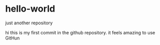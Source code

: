 # hello-world
just another repository

hi this is my first commit in the github repository. it feels amazing to use GitHun
